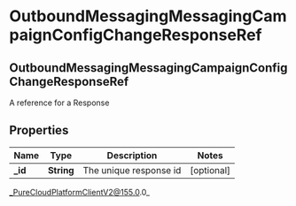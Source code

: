 # OutboundMessagingMessagingCampaignConfigChangeResponseRef

## OutboundMessagingMessagingCampaignConfigChangeResponseRef
A reference for a Response

## Properties

|Name | Type | Description | Notes|
|------------ | ------------- | ------------- | -------------|
| **_id** | **String** | The unique response id | [optional] |



_PureCloudPlatformClientV2@155.0.0_
